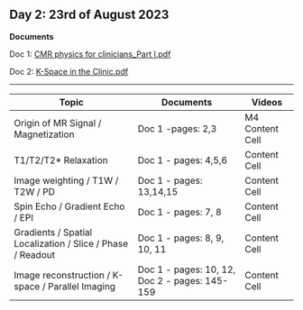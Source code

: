 **Day 2: 23rd of August 2023**
-------------------
**Documents**

Doc 1: [CMR physics for clinicians_Part I.pdf](../Week%201/Documents/CMR%20physics%20for%20clinicians_Part%20I.pdf)

Doc 2: [K-Space in the Clinic.pdf](../Week%201/Documents/K-Space%20in%20the%20Clinic.pdf)

----------------------------

|     Topic     |   Documents    |    Videos    |
| ------------- | ------------- | ------------- | 
| Origin of MR Signal / Magnetization  | Doc 1 -pages: 2,3 | M4 Content Cell  |
|  T1/T2/T2* Relaxation  | Doc 1 - pages: 4,5,6  |        Content Cell  |
|  Image weighting / T1W / T2W / PD  |  Doc 1 - pages: 13,14,15 |        Content Cell  |
|  Spin Echo / Gradient Echo / EPI |  Doc 1  - pages: 7, 8 |        Content Cell  |
| Gradients / Spatial Localization / Slice / Phase / Readout  |   Doc 1 - pages: 8, 9, 10, 11 |        Content Cell  |
|  Image reconstruction / K-space / Parallel Imaging  | Doc 1 - pages: 10, 12, Doc 2 - pages: 145-159 |        Content Cell  |

<!--- Origin of MR Signal / Magnetization:  H3 -pages: 2,3 | M4

T1/T2/T2* Relaxation  | H3 - pages: 4,5,6 | M4 | M6 | M8

Image weighting / T1W / T2W / PD, H3 - pages: 13,14,15 | M4 | M8

Spin Echo / Gradient Echo / EPI , H3 - pages: 7, 8 | M4 | M8

Gradients / Spatial Localization / Slice / Phase / Readout, H3 - pages: 8, 9, 10, 11 | M4

Image reconstruction / K-space / Parallel Imaging, H3 - pages: 10, 12 | H4 - pages: 145-159 | M4  --->

